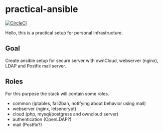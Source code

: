 # practical-ansible
[![CircleCI](https://circleci.com/gh/spetex/practical-ansible/tree/master.svg?style=svg)](https://circleci.com/gh/spetex/practical-ansible/tree/master)

Hello, this is a practical setup for personal infrastructure.

## Goal
Create ansible setup for secure server with ownCloud, webserver (nginx), LDAP and Postfix mail server.

## Roles
For this purpose the stack will contain some roles.

- common (iptables, fail2ban, notifying about behavior using mail)
- webserver (nginx, letsencrypt)
- cloud (php, mysql/postgress and owncloud server)
- authentication (OpenLDAP?)
- mail (Postfix?)
